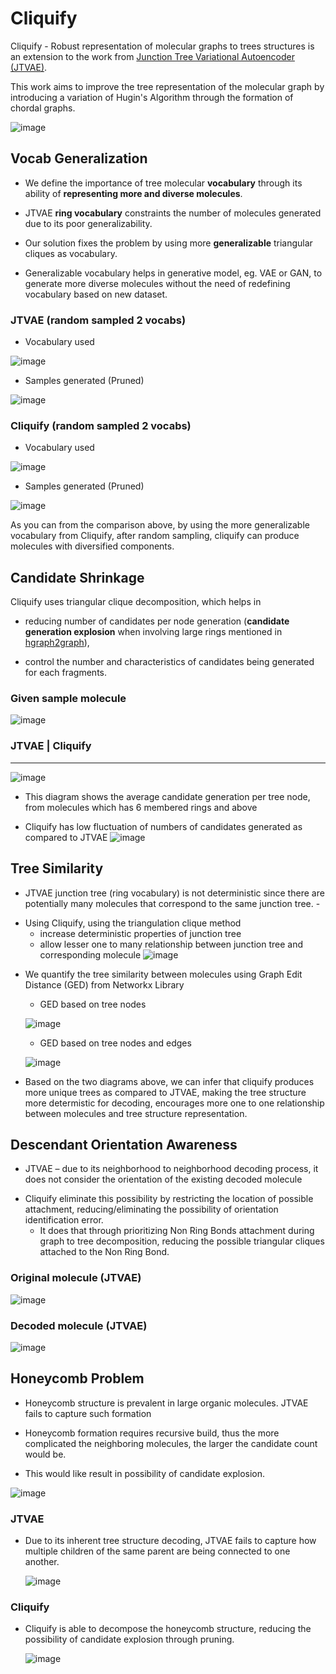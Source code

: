# Cliquify

Cliquify - Robust representation of molecular graphs to trees structures is an extension to the work from [Junction Tree Variational Autoencoder (JTVAE)](https://github.com/wengong-jin/icml18-jtnn).

This work aims to improve the tree representation of the molecular graph by introducing a variation of Hugin's Algorithm through the formation of chordal graphs.

![image](https://user-images.githubusercontent.com/69520909/206056421-ec8e5e94-5449-41a2-9d6e-4c63e0c79dbf.png)

## Vocab Generalization
- We define the importance of tree molecular **vocabulary** through its ability of **representing more and diverse molecules**.
* JTVAE **ring vocabulary** constraints the number of molecules generated due to its poor generalizability.
+ Our solution fixes the problem by using more **generalizable** triangular cliques as vocabulary.
- Generalizable vocabulary helps in generative model, eg. VAE or GAN, to generate more diverse molecules without the need of redefining vocabulary based on new dataset.


### JTVAE (random sampled 2 vocabs)
- Vocabulary used

![image](https://user-images.githubusercontent.com/69520909/206058746-ad83ac75-d832-4f98-894c-63d58c54afb0.png)
- Samples generated (Pruned)

![image](https://user-images.githubusercontent.com/69520909/206060185-334a4a93-3c0f-428d-928b-2f82b8961d69.png)

### Cliquify (random sampled 2 vocabs)
- Vocabulary used

![image](https://user-images.githubusercontent.com/69520909/206060392-a9a72663-03bc-47b9-98a0-ae2c50392ae8.png)

- Samples generated (Pruned)

![image](https://user-images.githubusercontent.com/69520909/206077036-8c31488c-b7d8-4707-8fe6-6de4e5a141e3.png)

As you can from the comparison above, by using the more generalizable vocabulary from Cliquify, after random sampling, cliquify can produce molecules with diversified components.

## Candidate Shrinkage
Cliquify uses triangular clique decomposition, which helps in 
- reducing number of candidates per node generation (**candidate generation explosion** when involving large rings mentioned in [hgraph2graph](https://github.com/wengong-jin/hgraph2graph)),
* control the number and characteristics of candidates being generated for each fragments.

### Given sample molecule
![image](https://user-images.githubusercontent.com/69520909/206062937-f93d5c10-10bd-4ba3-9be0-20d7d122f041.png)

### JTVAE | Cliquify
--------
![image](https://user-images.githubusercontent.com/69520909/206063323-e26da9d7-ffcd-44b4-ab91-5209dbe4d20a.png)


* This diagram shows the average candidate generation per tree node, from molecules which has 6 membered rings and above
- Cliquify has low fluctuation of numbers of candidates generated as compared to JTVAE
![image](https://user-images.githubusercontent.com/69520909/206076233-2b2be06d-58b8-49e7-9c84-3b2112b4ea55.png)

## Tree Similarity 
* JTVAE junction tree (ring vocabulary) is not deterministic since there are potentially many molecules that correspond to the same junction tree. -
- Using Cliquify, using the triangulation clique method
  - increase deterministic properties of junction tree
  - allow lesser one to many relationship between junction tree and corresponding molecule
  ![image](https://user-images.githubusercontent.com/69520909/206075265-3c51bc64-2c0c-44a5-9c30-6984ab94a484.png)

+ We quantify the tree similarity between molecules using Graph Edit Distance (GED) from Networkx Library
  - GED based on tree nodes
  
  ![image](https://user-images.githubusercontent.com/69520909/206075722-26481893-5a13-40c5-b2da-3cd0518f2e51.png)
  
  - GED based on tree nodes and edges
  
  ![image](https://user-images.githubusercontent.com/69520909/206075820-57194205-654b-4c06-9988-736558e6a733.png)
  
* Based on the two diagrams above, we can infer that cliquify produces more unique trees as compared to JTVAE, 
making the tree structure more determistic for decoding, encourages more one to one relationship between molecules and tree structure representation.

## Descendant Orientation Awareness
- JTVAE – due to its neighborhood to neighborhood decoding process, it does not consider the orientation of the existing decoded molecule
+ Cliquify eliminate this possibility by restricting the location of possible attachment, reducing/eliminating the possibility of orientation identification error.
  - It does that through prioritizing Non Ring Bonds attachment during graph to tree decomposition, reducing the possible triangular cliques attached to the Non Ring Bond.

### Original molecule (JTVAE)
![image](https://user-images.githubusercontent.com/69520909/206077460-2192207a-87a2-4415-91e2-6fb7816094fe.png)
### Decoded molecule (JTVAE)
![image](https://user-images.githubusercontent.com/69520909/206077540-e511b7b5-a427-49e2-8d88-7e70dde2ea24.png)

## Honeycomb Problem
- Honeycomb structure is prevalent in large organic molecules. JTVAE fails to capture such formation
* Honeycomb formation requires recursive build, thus the more complicated the neighboring molecules, the larger the candidate count would be.
+ This would like result in possibility of candidate explosion.

![image](https://user-images.githubusercontent.com/69520909/206078608-769f7129-c8da-47b8-a658-6a4b40ca5e55.png)

### JTVAE 
- Due to its inherent tree structure decoding, JTVAE fails to capture how multiple children of the same parent are being connected to one another.

  ![image](https://user-images.githubusercontent.com/69520909/206078973-e7223a1c-25b9-46c7-bfd7-d4fc0a6030e0.png)

### Cliquify
- Cliquify is able to decompose the honeycomb structure, reducing the possibility of candidate explosion through pruning.

  ![image](https://user-images.githubusercontent.com/69520909/206079002-d5fe4567-4716-4412-9fb9-6a5bf9c9c233.png)


